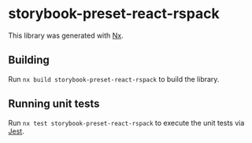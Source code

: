 # storybook-preset-react-rspack

This library was generated with [Nx](https://nx.dev).

## Building

Run `nx build storybook-preset-react-rspack` to build the library.

## Running unit tests

Run `nx test storybook-preset-react-rspack` to execute the unit tests via [Jest](https://jestjs.io).
